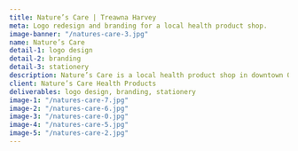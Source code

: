 ```yaml
---
title: Nature’s Care | Treawna Harvey
meta: Logo redesign and branding for a local health product shop.
image-banner: "/natures-care-3.jpg"
name: Nature’s Care
detail-1: logo design
detail-2: branding
detail-3: stationery
description: Nature’s Care is a local health product shop in downtown Ottawa. The store is recognized for its product selection, friendly staff and knowledgeable owner, so the redesign of their logo and brand had these qualities in mind.
client: Nature’s Care Health Products
deliverables: logo design, branding, stationery
image-1: "/natures-care-7.jpg"
image-2: "/natures-care-6.jpg"
image-3: "/natures-care-0.jpg"
image-4: "/natures-care-5.jpg"
image-5: "/natures-care-2.jpg"
---
```

